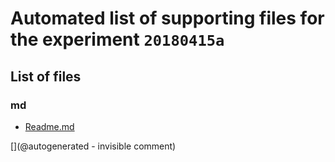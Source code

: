 # Automated list of supporting files for the __experiment `20180415a`__

## List of files

### md

* [Readme.md](/include/20180415a/Readme.md)


[](@autogenerated - invisible comment)